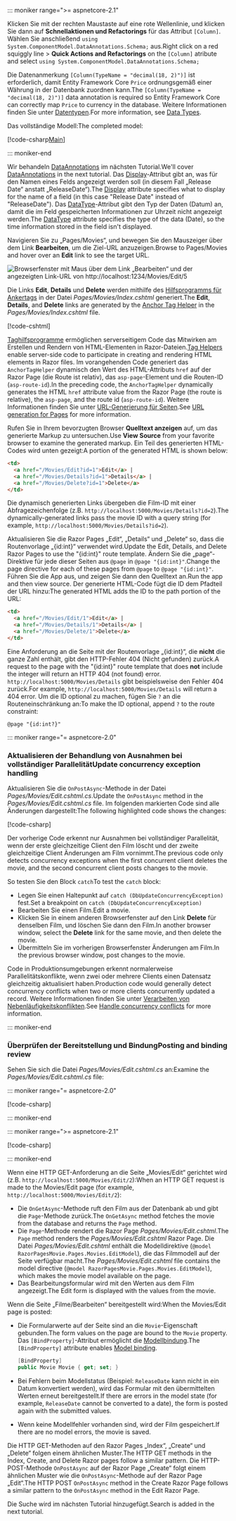 ::: moniker range=">= aspnetcore-2.1"

<span data-ttu-id="a7def-101">Klicken Sie mit der rechten Maustaste auf eine rote Wellenlinie, und klicken Sie dann auf **Schnellaktionen und Refactorings** für das Attribut `[Column]`. Wählen Sie anschließend `using System.ComponentModel.DataAnnotations.Schema;` aus.</span><span class="sxs-lookup"><span data-stu-id="a7def-101">Right click on a red squiggly line > **Quick Actions and Refactorings** on the `[Column]` atribute and select `using System.ComponentModel.DataAnnotations.Schema;`</span></span>

<span data-ttu-id="a7def-102">Die Datenanmerkung `[Column(TypeName = "decimal(18, 2)")]` ist erforderlich, damit Entity Framework Core `Price` ordnungsgemäß einer Währung in der Datenbank zuordnen kann.</span><span class="sxs-lookup"><span data-stu-id="a7def-102">The `[Column(TypeName = "decimal(18, 2)")]` data annotation is required so Entity Framework Core can correctly map `Price` to currency in the database.</span></span> <span data-ttu-id="a7def-103">Weitere Informationen finden Sie unter [Datentypen](/ef/core/modeling/relational/data-types).</span><span class="sxs-lookup"><span data-stu-id="a7def-103">For more information, see [Data Types](/ef/core/modeling/relational/data-types).</span></span>

<span data-ttu-id="a7def-104">Das vollständige Modell:</span><span class="sxs-lookup"><span data-stu-id="a7def-104">The completed model:</span></span>

[!code-csharp[Main](~/tutorials/razor-pages/razor-pages-start/sample/RazorPagesMovie21/Models/MovieDateFixed.cs?name=snippet_1)]

::: moniker-end

<span data-ttu-id="a7def-105">Wir behandeln [DataAnnotations](/aspnet/mvc/overview/older-versions/mvc-music-store/mvc-music-store-part-6) im nächsten Tutorial.</span><span class="sxs-lookup"><span data-stu-id="a7def-105">We'll cover [DataAnnotations](/aspnet/mvc/overview/older-versions/mvc-music-store/mvc-music-store-part-6) in the next tutorial.</span></span> <span data-ttu-id="a7def-106">Das [Display](/dotnet/api/microsoft.aspnetcore.mvc.modelbinding.metadata.displaymetadata)-Attribut gibt an, was für den Namen eines Felds angezeigt werden soll (in diesem Fall „Release Date“ anstatt „ReleaseDate“).</span><span class="sxs-lookup"><span data-stu-id="a7def-106">The [Display](/dotnet/api/microsoft.aspnetcore.mvc.modelbinding.metadata.displaymetadata) attribute specifies what to display for the name of a field (in this case "Release Date" instead of "ReleaseDate").</span></span> <span data-ttu-id="a7def-107">Das [DataType](/dotnet/api/microsoft.aspnetcore.mvc.dataannotations.internal.datatypeattributeadapter)-Attribut gibt den Typ der Daten (Datum) an, damit die im Feld gespeicherten Informationen zur Uhrzeit nicht angezeigt werden.</span><span class="sxs-lookup"><span data-stu-id="a7def-107">The [DataType](/dotnet/api/microsoft.aspnetcore.mvc.dataannotations.internal.datatypeattributeadapter) attribute specifies the type of the data (Date), so the time information stored in the field isn't displayed.</span></span>

<span data-ttu-id="a7def-108">Navigieren Sie zu „Pages/Movies“, und bewegen Sie den Mauszeiger über dem Link **Bearbeiten**, um die Ziel-URL anzuzeigen.</span><span class="sxs-lookup"><span data-stu-id="a7def-108">Browse to Pages/Movies and  hover over an **Edit** link to see the target URL.</span></span>

![Browserfenster mit Maus über dem Link „Bearbeiten“ und der angezeigten Link-URL von http://localhost:1234/Movies/Edit/5](~/tutorials/razor-pages/da1/edit7.png)

<span data-ttu-id="a7def-110">Die Links **Edit**, **Details** und **Delete** werden mithilfe des [Hilfsprogramms für Ankertags](xref:mvc/views/tag-helpers/builtin-th/anchor-tag-helper) in der Datei *Pages/Movies/Index.cshtml* generiert.</span><span class="sxs-lookup"><span data-stu-id="a7def-110">The **Edit**, **Details**, and **Delete** links are generated by the [Anchor Tag Helper](xref:mvc/views/tag-helpers/builtin-th/anchor-tag-helper) in the *Pages/Movies/Index.cshtml* file.</span></span>

[!code-cshtml[](~/tutorials/razor-pages/razor-pages-start/snapshot_sample/RazorPagesMovie/Pages/Movies/Index.cshtml?highlight=16-18&range=32-)]

<span data-ttu-id="a7def-111">[Taghilfsprogramme](xref:mvc/views/tag-helpers/intro) ermöglichen serverseitigem Code das Mitwirken am Erstellen und Rendern von HTML-Elementen in Razor-Dateien.</span><span class="sxs-lookup"><span data-stu-id="a7def-111">[Tag Helpers](xref:mvc/views/tag-helpers/intro) enable server-side code to participate in creating and rendering HTML elements in Razor files.</span></span> <span data-ttu-id="a7def-112">Im vorangehenden Code generiert das `AnchorTagHelper` dynamisch den Wert des HTML-Attributs `href` auf der Razor Page (die Route ist relativ), das `asp-page`-Element und die Routen-ID (`asp-route-id`).</span><span class="sxs-lookup"><span data-stu-id="a7def-112">In the preceding code, the `AnchorTagHelper` dynamically generates the HTML `href` attribute value from the Razor Page (the route is relative), the `asp-page`,  and the route id (`asp-route-id`).</span></span> <span data-ttu-id="a7def-113">Weitere Informationen finden Sie unter [URL-Generierung für Seiten](xref:razor-pages/index#url-generation-for-pages).</span><span class="sxs-lookup"><span data-stu-id="a7def-113">See [URL generation for Pages](xref:razor-pages/index#url-generation-for-pages) for more information.</span></span>

<span data-ttu-id="a7def-114">Rufen Sie in Ihrem bevorzugten Browser **Quelltext anzeigen** auf, um das generierte Markup zu untersuchen.</span><span class="sxs-lookup"><span data-stu-id="a7def-114">Use **View Source** from your favorite browser to examine the generated markup.</span></span> <span data-ttu-id="a7def-115">Ein Teil des generierten HTML-Codes wird unten gezeigt:</span><span class="sxs-lookup"><span data-stu-id="a7def-115">A portion of the generated HTML is shown below:</span></span>

```html
<td>
  <a href="/Movies/Edit?id=1">Edit</a> |
  <a href="/Movies/Details?id=1">Details</a> |
  <a href="/Movies/Delete?id=1">Delete</a>
</td>
```

<span data-ttu-id="a7def-116">Die dynamisch generierten Links übergeben die Film-ID mit einer Abfragezeichenfolge (z.B. `http://localhost:5000/Movies/Details?id=2`).</span><span class="sxs-lookup"><span data-stu-id="a7def-116">The dynamically-generated links pass the movie ID with a query string (for example, `http://localhost:5000/Movies/Details?id=2`).</span></span>

<span data-ttu-id="a7def-117">Aktualisieren Sie die Razor Pages „Edit“, „Details“ und „Delete“ so, dass die Routenvorlage „{id:int}“ verwendet wird.</span><span class="sxs-lookup"><span data-stu-id="a7def-117">Update the Edit, Details, and Delete Razor Pages to use the "{id:int}" route template.</span></span> <span data-ttu-id="a7def-118">Ändern Sie die „page“-Direktive für jede dieser Seiten aus `@page` in `@page "{id:int}"`.</span><span class="sxs-lookup"><span data-stu-id="a7def-118">Change the page directive for each of these pages from `@page` to `@page "{id:int}"`.</span></span> <span data-ttu-id="a7def-119">Führen Sie die App aus, und zeigen Sie dann den Quelltext an.</span><span class="sxs-lookup"><span data-stu-id="a7def-119">Run the app and then view source.</span></span> <span data-ttu-id="a7def-120">Der generierte HTML-Code fügt die ID dem Pfadteil der URL hinzu:</span><span class="sxs-lookup"><span data-stu-id="a7def-120">The generated HTML adds the ID to the path portion of the URL:</span></span>

```html
<td>
  <a href="/Movies/Edit/1">Edit</a> |
  <a href="/Movies/Details/1">Details</a> |
  <a href="/Movies/Delete/1">Delete</a>
</td>
```

<span data-ttu-id="a7def-121">Eine Anforderung an die Seite mit der Routenvorlage „{id:int}“, die **nicht** die ganze Zahl enthält, gibt den HTTP-Fehler 404 (Nicht gefunden) zurück.</span><span class="sxs-lookup"><span data-stu-id="a7def-121">A request to the page with the "{id:int}" route template that does **not** include the integer will return an HTTP 404 (not found) error.</span></span> <span data-ttu-id="a7def-122">`http://localhost:5000/Movies/Details` gibt beispielsweise den Fehler 404 zurück.</span><span class="sxs-lookup"><span data-stu-id="a7def-122">For example, `http://localhost:5000/Movies/Details` will return a 404 error.</span></span> <span data-ttu-id="a7def-123">Um die ID optional zu machen, fügen Sie `?` an die Routeneinschränkung an:</span><span class="sxs-lookup"><span data-stu-id="a7def-123">To make the ID optional, append `?` to the route constraint:</span></span>

 ```cshtml
@page "{id:int?}"
```

::: moniker range="= aspnetcore-2.0"

### <a name="update-concurrency-exception-handling"></a><span data-ttu-id="a7def-124">Aktualisieren der Behandlung von Ausnahmen bei vollständiger Parallelität</span><span class="sxs-lookup"><span data-stu-id="a7def-124">Update concurrency exception handling</span></span>

<span data-ttu-id="a7def-125">Aktualisieren Sie die `OnPostAsync`-Methode in der Datei *Pages/Movies/Edit.cshtml.cs*.</span><span class="sxs-lookup"><span data-stu-id="a7def-125">Update the `OnPostAsync` method in the *Pages/Movies/Edit.cshtml.cs* file.</span></span> <span data-ttu-id="a7def-126">Im folgenden markierten Code sind alle Änderungen dargestellt:</span><span class="sxs-lookup"><span data-stu-id="a7def-126">The following highlighted code shows the changes:</span></span>

[!code-csharp[](~/tutorials/razor-pages/razor-pages-start/snapshot_sample/RazorPagesMovie/Pages/Movies/Edit.cshtml.cs?name=snippet1&highlight=16-23)]

<span data-ttu-id="a7def-127">Der vorherige Code erkennt nur Ausnahmen bei vollständiger Parallelität, wenn der erste gleichzeitige Client den Film löscht und der zweite gleichzeitige Client Änderungen am Film vornimmt.</span><span class="sxs-lookup"><span data-stu-id="a7def-127">The previous code only detects concurrency exceptions when the first concurrent client deletes the movie, and the second concurrent client posts changes to the movie.</span></span>

<span data-ttu-id="a7def-128">So testen Sie den Block `catch`</span><span class="sxs-lookup"><span data-stu-id="a7def-128">To test the `catch` block:</span></span>

* <span data-ttu-id="a7def-129">Legen Sie einen Haltepunkt auf `catch (DbUpdateConcurrencyException)` fest.</span><span class="sxs-lookup"><span data-stu-id="a7def-129">Set a breakpoint on `catch (DbUpdateConcurrencyException)`</span></span>
* <span data-ttu-id="a7def-130">Bearbeiten Sie einen Film.</span><span class="sxs-lookup"><span data-stu-id="a7def-130">Edit a movie.</span></span>
* <span data-ttu-id="a7def-131">Klicken Sie in einem anderen Browserfenster auf den Link **Delete** für denselben Film, und löschen Sie dann den Film.</span><span class="sxs-lookup"><span data-stu-id="a7def-131">In another browser window, select the **Delete** link for the same movie, and then delete the movie.</span></span>
* <span data-ttu-id="a7def-132">Übermitteln Sie im vorherigen Browserfenster Änderungen am Film.</span><span class="sxs-lookup"><span data-stu-id="a7def-132">In the previous browser window, post changes to the movie.</span></span>

<span data-ttu-id="a7def-133">Code in Produktionsumgebungen erkennt normalerweise Parallelitätskonflikte, wenn zwei oder mehrere Clients einen Datensatz gleichzeitig aktualisiert haben.</span><span class="sxs-lookup"><span data-stu-id="a7def-133">Production code would generally detect concurrency conflicts when two or more clients concurrently updated a record.</span></span> <span data-ttu-id="a7def-134">Weitere Informationen finden Sie unter [Verarbeiten von Nebenläufigkeitskonflikten](xref:data/ef-rp/concurrency).</span><span class="sxs-lookup"><span data-stu-id="a7def-134">See [Handle concurrency conflicts](xref:data/ef-rp/concurrency) for more information.</span></span>

::: moniker-end

### <a name="posting-and-binding-review"></a><span data-ttu-id="a7def-135">Überprüfen der Bereitstellung und Bindung</span><span class="sxs-lookup"><span data-stu-id="a7def-135">Posting and binding review</span></span>

<span data-ttu-id="a7def-136">Sehen Sie sich die Datei *Pages/Movies/Edit.cshtml.cs* an:</span><span class="sxs-lookup"><span data-stu-id="a7def-136">Examine the *Pages/Movies/Edit.cshtml.cs* file:</span></span>

::: moniker range="= aspnetcore-2.0"

[!code-csharp[](~/tutorials/razor-pages/razor-pages-start/snapshot_sample/RazorPagesMovie/Pages/Movies/Edit.cshtml.cs?name=snippet2)]

::: moniker-end

::: moniker range=">= aspnetcore-2.1"

[!code-csharp[](~/tutorials/razor-pages/razor-pages-start/snapshot_sample/RazorPagesMovie/Pages/Movies/Edit21.cshtml.cs?name=snippet2)]

::: moniker-end

<span data-ttu-id="a7def-137">Wenn eine HTTP GET-Anforderung an die Seite „Movies/Edit“ gerichtet wird (z.B. `http://localhost:5000/Movies/Edit/2`):</span><span class="sxs-lookup"><span data-stu-id="a7def-137">When an HTTP GET request is made to the Movies/Edit page (for example, `http://localhost:5000/Movies/Edit/2`):</span></span>

* <span data-ttu-id="a7def-138">Die `OnGetAsync`-Methode ruft den Film aus der Datenbank ab und gibt die `Page`-Methode zurück.</span><span class="sxs-lookup"><span data-stu-id="a7def-138">The `OnGetAsync` method fetches the movie from the database and returns the `Page` method.</span></span> 
* <span data-ttu-id="a7def-139">Die `Page`-Methode rendert die Razor Page *Pages/Movies/Edit.cshtml*.</span><span class="sxs-lookup"><span data-stu-id="a7def-139">The `Page` method renders the *Pages/Movies/Edit.cshtml* Razor Page.</span></span> <span data-ttu-id="a7def-140">Die Datei *Pages/Movies/Edit.cshtml* enthält die Modelldirektive (`@model RazorPagesMovie.Pages.Movies.EditModel`), die das Filmmodell auf der Seite verfügbar macht.</span><span class="sxs-lookup"><span data-stu-id="a7def-140">The *Pages/Movies/Edit.cshtml* file contains the model directive (`@model RazorPagesMovie.Pages.Movies.EditModel`), which makes the movie model available on the page.</span></span>
* <span data-ttu-id="a7def-141">Das Bearbeitungsformular wird mit den Werten aus dem Film angezeigt.</span><span class="sxs-lookup"><span data-stu-id="a7def-141">The Edit form is displayed with the values from the movie.</span></span>

<span data-ttu-id="a7def-142">Wenn die Seite „Filme/Bearbeiten“ bereitgestellt wird:</span><span class="sxs-lookup"><span data-stu-id="a7def-142">When the Movies/Edit page is posted:</span></span>

* <span data-ttu-id="a7def-143">Die Formularwerte auf der Seite sind an die `Movie`-Eigenschaft gebunden.</span><span class="sxs-lookup"><span data-stu-id="a7def-143">The form values on the page are bound to the `Movie` property.</span></span> <span data-ttu-id="a7def-144">Das `[BindProperty]`-Attribut ermöglicht die [Modellbindung](xref:mvc/models/model-binding).</span><span class="sxs-lookup"><span data-stu-id="a7def-144">The `[BindProperty]` attribute enables [Model binding](xref:mvc/models/model-binding).</span></span>

  ```csharp
  [BindProperty]
  public Movie Movie { get; set; }
  ```

* <span data-ttu-id="a7def-145">Bei Fehlern beim Modellstatus (Beispiel: `ReleaseDate` kann nicht in ein Datum konvertiert werden), wird das Formular mit den übermittelten Werten erneut bereitgestellt.</span><span class="sxs-lookup"><span data-stu-id="a7def-145">If there are errors in the model state (for example, `ReleaseDate` cannot be converted to a date), the form is posted again with the submitted values.</span></span>
* <span data-ttu-id="a7def-146">Wenn keine Modellfehler vorhanden sind, wird der Film gespeichert.</span><span class="sxs-lookup"><span data-stu-id="a7def-146">If there are no model errors, the movie is saved.</span></span>

<span data-ttu-id="a7def-147">Die HTTP GET-Methoden auf den Razor Pages „Index“, „Create“ und „Delete“ folgen einem ähnlichen Muster.</span><span class="sxs-lookup"><span data-stu-id="a7def-147">The HTTP GET methods in the Index, Create, and Delete Razor pages follow a similar pattern.</span></span> <span data-ttu-id="a7def-148">Die HTTP-POST-Methode `OnPostAsync` auf der Razor Page „Create“ folgt einem ähnlichen Muster wie die `OnPostAsync`-Methode auf der Razor Page „Edit“.</span><span class="sxs-lookup"><span data-stu-id="a7def-148">The HTTP POST `OnPostAsync` method in the Create Razor Page follows a similar pattern to the `OnPostAsync` method in the Edit Razor Page.</span></span>

<span data-ttu-id="a7def-149">Die Suche wird im nächsten Tutorial hinzugefügt.</span><span class="sxs-lookup"><span data-stu-id="a7def-149">Search is added in the next tutorial.</span></span>
